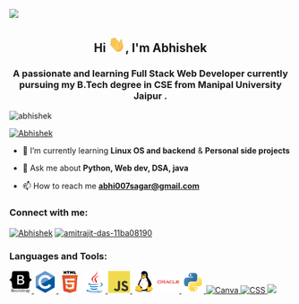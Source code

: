 ![](https://raw.githubusercontent.com/halfrost/halfrost/master/icons/header_.png)
<h2 align="center">Hi <img src="https://raw.githubusercontent.com/ABSphreak/ABSphreak/master/gifs/Hi.gif" width="30px">, I'm Abhishek </h2>
<h3 align="center">A passionate and learning Full Stack Web Developer  currently pursuing my B.Tech degree in CSE from Manipal University Jaipur .</h3>

<p align="left"> <img src="https://komarev.com/ghpvc/?username=Abhishek17-10&label=Profile%20views&color=0e75b6&style=flat" alt="abhishek" /> </p>

<p align="left"> <a href="https://github.com/ryo-ma/github-profile-trophy"><img src="https://github-profile-trophy.vercel.app/?username=Abhishek17-10&theme=dracula" alt="Abhishek" /></a> </p>

- 🌱 I’m currently learning **Linux OS and backend** & **Personal side projects**

- 💬 Ask me about **Python, Web dev, DSA, java**

- 📫 How to reach me **abhi007sagar@gmail.com**


<h3 align="left">Connect with me:</h3>
<p align="left">
<a href="https://www.instagram.com/17_slim_shady_/" target="blank"><img align="center" src="https://cdn-icons-png.flaticon.com/512/1384/1384031.png" alt="Abhishek" height="30" width="40" /></a>
<a href="https://www.linkedin.com/in/abhishek-singh-9aba98209/" target="blank"><img align="center" src="https://raw.githubusercontent.com/rahuldkjain/github-profile-readme-generator/master/src/images/icons/Social/linked-in-alt.svg" alt="amitrajit-das-11ba08190" height="30" width="40" /></a>
</p>

<h3 align="left">Languages and Tools:</h3>
<a href="https://getbootstrap.com" target="_blank"> <img src="https://raw.githubusercontent.com/devicons/devicon/master/icons/bootstrap/bootstrap-plain-wordmark.svg" alt="bootstrap" width="40" height="40"/> </a> <a href="https://www.cprogramming.com/" target="_blank"> <img src="https://raw.githubusercontent.com/devicons/devicon/master/icons/c/c-original.svg" alt="c" width="40" height="40"/> </a>   <img src="https://raw.githubusercontent.com/devicons/devicon/master/icons/html5/html5-original-wordmark.svg" alt="html5" width="40" height="40"/> </a> <a href="https://www.java.com" target="_blank"> <img src="https://raw.githubusercontent.com/devicons/devicon/master/icons/java/java-original.svg" alt="java" width="40" height="40"/> </a> <a href="https://developer.mozilla.org/en-US/docs/Web/JavaScript" target="_blank"> <img src="https://raw.githubusercontent.com/devicons/devicon/master/icons/javascript/javascript-original.svg" alt="javascript" width="40" height="40"/> </a> <img src="https://raw.githubusercontent.com/devicons/devicon/master/icons/linux/linux-original.svg" alt="linux" width="40" height="40"/> </a> <a href="https://www.mathworks.com/" target="_blank">    <a href="https://www.oracle.com/" target="_blank"> <img src="https://raw.githubusercontent.com/devicons/devicon/master/icons/oracle/oracle-original.svg" alt="oracle" width="40" height="40"/> </a>  <a href="https://www.python.org" target="_blank"> <img src="https://raw.githubusercontent.com/devicons/devicon/master/icons/python/python-original.svg" alt="python" width="40" height="40"/>  <img src="https://cdn.jsdelivr.net/gh/devicons/devicon/icons/canva/canva-original.svg"  alt="Canva" width="40" height="40" />
  <img src="https://cdn.jsdelivr.net/gh/devicons/devicon/icons/css3/css3-original.svg" alt="CSS" width="40" height="40" />
  
  <img src = "https://leetcard.jacoblin.cool/Abhishek2773?ext=heatmap">
  </a> 
 
 </p>

  

